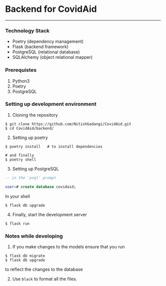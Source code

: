 # Backend for CovidAid
---
### Technology Stack
- Poetry (dependency management)
- Flask (backend framework)
- PostgreSQL (relational database)
- SQLAlchemy (object relational mapper)

### Prerequistes
1. Python3
2. Poetry
3. PostgreSQL

### Setting up development environment

1. Cloning the repository

```shell
$ git clone https://github.com/NitishGadangi/CovidAid.git
$ cd CovidAid/backend/
```

2. Setting up poetry

```shell
$ poetry install   # to install dependencies

# and finally
$ poetry shell
```

3. Setting up PostgreSQL
```sql
-- in the 'psql' prompt

user=# create database covidaid;
```

In your shell
```shell
$ flask db upgrade
```

4. Finally, start the development server

```shell
$ flask run
```

### Notes while developing

1. If you make changes to the models ensure that you run

```shell
$ flask db migrate
$ flask db upgrade
```
to reflect the changes to the database

2. Use `black` to format all the files.

